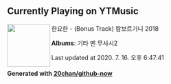 ## Currently Playing on YTMusic

[<img align="left" width="100" src="https://lh3.googleusercontent.com/_2CGX0p0-MhmHS8wixz9oRrzEIrZC_-yPoRgsn03-0OG9Dmu4LOnh0jDYd91g_dy3flOUGiNrO9yBgA">](https://music.youtube.com/channel/UCUSEX4zhRyAOYF1yYzf2klw)

한요한 - (Bonus Track) 람보르기니 2018

**Albums**: 기타 멘 무사시2

Last updated at 2020. 7. 16. 오후 6:47:41

#### Generated with [20chan/github-now](https://github.com/20chan/github-now)


<!--
**20chan/20chan** is a ✨ _special_ ✨ repository because its `README.md` (this file) appears on your GitHub profile.

Here are some ideas to get you started:

- 🔭 I’m currently working on ...
- 🌱 I’m currently learning ...
- 👯 I’m looking to collaborate on ...
- 🤔 I’m looking for help with ...
- 💬 Ask me about ...
- 📫 How to reach me: ...
- 😄 Pronouns: ...
- ⚡ Fun fact: ...
-->
